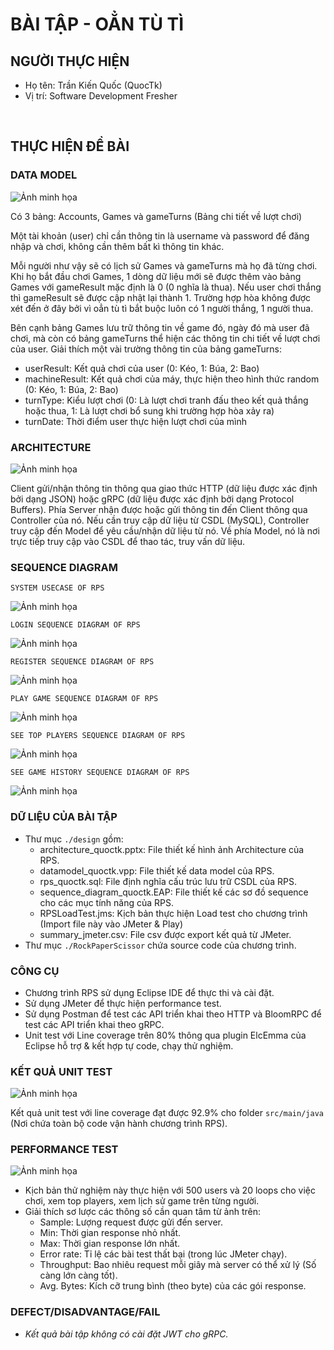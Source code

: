# BÀI TẬP - OẲN TÙ TÌ

## NGƯỜI THỰC HIỆN

* Họ tên: Trần Kiến Quốc (QuocTk)
* Vị trí: Software Development Fresher

<br/>

## THỰC HIỆN ĐỀ BÀI

### DATA MODEL

![Ảnh minh họa](./images/ERD.png)

Có 3 bảng: Accounts, Games và gameTurns (Bảng chi tiết về lượt chơi)

Một tài khoản (user) chỉ cần thông tin là username và password để đăng nhập và chơi, không cần thêm bất kì thông tin khác. 

Mỗi người như vậy sẽ có lịch sử Games và gameTurns mà họ đã từng chơi. Khi họ bắt đầu chơi Games, 1 dòng dữ liệu mới sẽ được thêm vào bảng Games với gameResult mặc định là 0 (0 nghĩa là thua). Nếu user chơi thắng thì gameResult sẽ được cập nhật lại thành 1. Trường hợp hòa không được xét đến ở đây bởi vì oẳn tù tì bắt buộc luôn có 1 người thắng, 1 người thua. 

Bên cạnh bảng Games lưu trữ thông tin về game đó, ngày đó mà user đã chơi, mà còn có bảng gameTurns thể hiện các thông tin chi tiết về lượt chơi của user. Giải thích một vài trường thông tin của bảng gameTurns:
* userResult: Kết quả chơi của user (0: Kéo, 1: Búa, 2: Bao)
* machineResult: Kết quả chơi của máy, thực hiện theo hình thức random (0: Kéo, 1: Búa, 2: Bao)
* turnType: Kiểu lượt chơi (0: Là lượt chơi tranh đấu theo kết quả thắng hoặc thua, 1: Là lượt chơi bổ sung khi trường hợp hòa xảy ra)
* turnDate: Thời điểm user thực hiện lượt chơi của mình

### ARCHITECTURE

![Ảnh minh họa](./images/Architecture.png)

Client gửi/nhận thông tin thông qua giao thức HTTP (dữ liệu được xác định bởi dạng JSON) hoặc gRPC (dữ liệu được xác định bởi dạng Protocol Buffers). Phía Server nhận được hoặc gửi thông tin đến Client thông qua Controller của nó. Nếu cần truy cập dữ liệu từ CSDL (MySQL), Controller truy cập đến Model để yêu cầu/nhận dữ liệu từ nó. Về phía Model, nó là nơi trực tiếp truy cập vào CSDL để thao tác, truy vấn dữ liệu.

### SEQUENCE DIAGRAM

`SYSTEM USECASE OF RPS`

![Ảnh minh họa](./images/rps_usecase.png)

`LOGIN SEQUENCE DIAGRAM OF RPS`

![Ảnh minh họa](./images/rps_login.png)

`REGISTER SEQUENCE DIAGRAM OF RPS`

![Ảnh minh họa](./images/rps_register.png)

`PLAY GAME SEQUENCE DIAGRAM OF RPS`

![Ảnh minh họa](./images/rps_playgame.png)

`SEE TOP PLAYERS SEQUENCE DIAGRAM OF RPS`

![Ảnh minh họa](./images/rps_seetopplayers.png)

`SEE GAME HISTORY SEQUENCE DIAGRAM OF RPS`

![Ảnh minh họa](./images/rps_seegamehistory.png)

### DỮ LIỆU CỦA BÀI TẬP

* Thư mục `./design` gồm:
    * architecture_quoctk.pptx: File thiết kế hình ảnh Architecture của RPS.
    * datamodel_quoctk.vpp: File thiết kế data model của RPS.
    * rps_quoctk.sql: File định nghĩa cấu trúc lưu trữ CSDL của RPS.
    * sequence_diagram_quoctk.EAP: File thiết kế các sơ đồ sequence cho các mục tính năng của RPS.
    * RPSLoadTest.jms: Kịch bản thực hiện Load test cho chương trình (Import file này vào JMeter & Play)
    * summary_jmeter.csv: File csv được export kết quả từ JMeter.
* Thư mục `./RockPaperScissor` chứa source code của chương trình.

### CÔNG CỤ

* Chương trình RPS sử dụng Eclipse IDE để thực thi và cài đặt.
* Sử dụng JMeter để thực hiện performance test.
* Sử dụng Postman để test các API triển khai theo HTTP và BloomRPC để test các API triển khai theo gRPC.
* Unit test với Line coverage trên 80% thông qua plugin ElcEmma của Eclipse hỗ trợ & kết hợp tự code, chạy thử nghiệm.

### KẾT QUẢ UNIT TEST 

![Ảnh minh họa](./images/unittest_linecoverage.png)

Kết quả unit test với line coverage đạt được 92.9% cho folder `src/main/java` (Nơi chứa toàn bộ code vận hành chương trình RPS).

### PERFORMANCE TEST

![Ảnh minh họa](./images/summary_jmeter_500users_20loops.png)

* Kịch bản thử nghiệm này thực hiện với 500 users và 20 loops cho việc chơi, xem top players, xem lịch sử game trên từng người.
* Giải thích sơ lược các thông số cần quan tâm từ ảnh trên:
    * Sample: Lượng request được gửi đến server.
    * Min: Thời gian response nhỏ nhất.
    * Max: Thời gian response lớn nhất.
    * Error rate: Tỉ lệ các bài test thất bại (trong lúc JMeter chạy).
    * Throughput: Bao nhiêu request mỗi giây mà server có thể xử lý (Số càng lớn càng tốt).
    * Avg. Bytes: Kích cỡ trung bình (theo byte) của các gói response.

### DEFECT/DISADVANTAGE/FAIL

* *Kết quả bài tập không có cài đặt JWT cho gRPC.*
